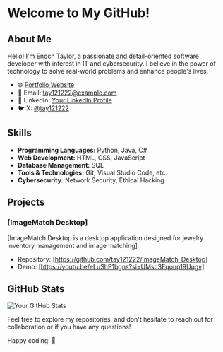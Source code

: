 # Welcome to My GitHub!

## About Me

Hello! I'm Enoch Taylor, a passionate and detail-oriented software developer with interest in IT and cybersecurity. I believe in the power of technology to solve real-world problems and enhance people's lives.

- 🌐 [Portfolio Website](https://xtechsoftwarelib.com/)
- 📧 Email: tay121222@example.com
- 💼 LinkedIn: [Your LinkedIn Profile](https://www.linkedin.com/in/taylor-enoch-6176177a/)
- 🐦 X: [@tay121222](https://twitter.com/tay121222)

## Skills

- **Programming Languages:** Python, Java, C#
- **Web Development:** HTML, CSS, JavaScript
- **Database Management:** SQL
- **Tools & Technologies:** Git, Visual Studio Code, etc.
- **Cybersecurity:** Network Security, Ethical Hacking

## Projects

### [ImageMatch Desktop]

[ImageMatch Desktop is a desktop application designed for jewelry inventory management and image matching]

- Repository: [https://github.com/tay121222/ImageMatch_Desktop]
- Demo: [https://youtu.be/eLuShP1bgns?si=UMsc3Eqoup19Uugv]

## GitHub Stats

![Your GitHub Stats](https://github-readme-stats.vercel.app/api?username=tay121222&show_icons=true&theme=radical)

Feel free to explore my repositories, and don't hesitate to reach out for collaboration or if you have any questions!

Happy coding! 🚀


<!---
tay121222/tay121222 is a ✨ special ✨ repository because its `README.md` (this file) appears on your GitHub profile.
You can click the Preview link to take a look at your changes.
--->
